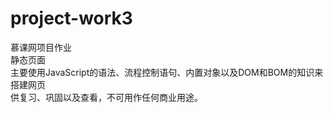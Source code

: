 # project-work3
慕课网项目作业<br>
静态页面<br>
主要使用JavaScript的语法、流程控制语句、内置对象以及DOM和BOM的知识来搭建网页<br>供复习、巩固以及查看，不可用作任何商业用途。

